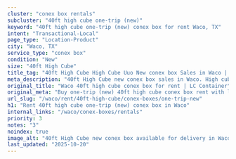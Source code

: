 ```yaml
---
cluster: "conex box rentals"
subcluster: "40ft high cube one-trip (new)"
keyword: "40ft high cube one-trip (new) conex box for rent Waco, TX"
intent: "Transactional-Local"
page_type: "Location-Product"
city: "Waco, TX"
service_type: "conex box"
condition: "New"
size: "40ft High Cube"
title_tag: "40ft High Cube High Cube Uuo New conex box Sales in Waco | LC Container"
meta_description: "40ft High Cube new conex box sales in Waco. High cube containers with extra height. Fast delivery, competitive pricing. Serving conex boxes area. Quote ID: CTC. Call (214) 524-4168 for your free quote today."
original_title: "Waco 40ft high cube conex box for rent | LC Container"
original_meta: "Buy one-trip (new) 40ft high cube conex box rent with local delivery in Waco, TX. LC Container — local Since 2003. Request a fast quote today."
url_slug: "/waco/rent/40ft-high-cube/conex-boxes/one-trip-new"
h1: "Rent 40ft high cube one-trip (new) conex box in Waco"
internal_links: "/waco/conex-boxes/rentals"
priority: 3
notes: "3"
noindex: true
image_alt: "40ft High Cube new conex box available for delivery in Waco"
last_updated: "2025-10-20"
---
```


<!-- TODO: Add unique city/inventory copy, images, and internal links here. -->
